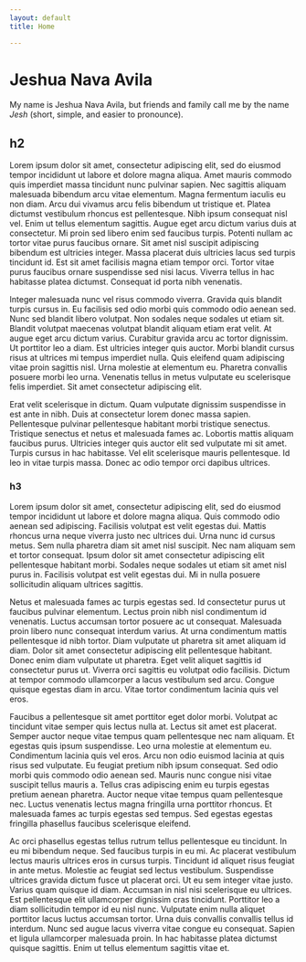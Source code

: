```yaml
---
layout: default
title: Home

---
```


# Jeshua Nava Avila

My name is Jeshua Nava Avila, but friends and family call me by the name _Jesh_ (short, simple, and easier to pronounce).

## h2
Lorem ipsum dolor sit amet, consectetur adipiscing elit, sed do eiusmod tempor incididunt ut labore et dolore magna aliqua. Amet mauris commodo quis imperdiet massa tincidunt nunc pulvinar sapien. Nec sagittis aliquam malesuada bibendum arcu vitae elementum. Magna fermentum iaculis eu non diam. Arcu dui vivamus arcu felis bibendum ut tristique et. Platea dictumst vestibulum rhoncus est pellentesque. Nibh ipsum consequat nisl vel. Enim ut tellus elementum sagittis. Augue eget arcu dictum varius duis at consectetur. Mi proin sed libero enim sed faucibus turpis. Potenti nullam ac tortor vitae purus faucibus ornare. Sit amet nisl suscipit adipiscing bibendum est ultricies integer. Massa placerat duis ultricies lacus sed turpis tincidunt id. Est sit amet facilisis magna etiam tempor orci. Tortor vitae purus faucibus ornare suspendisse sed nisi lacus. Viverra tellus in hac habitasse platea dictumst. Consequat id porta nibh venenatis.

Integer malesuada nunc vel risus commodo viverra. Gravida quis blandit turpis cursus in. Eu facilisis sed odio morbi quis commodo odio aenean sed. Nunc sed blandit libero volutpat. Non sodales neque sodales ut etiam sit. Blandit volutpat maecenas volutpat blandit aliquam etiam erat velit. At augue eget arcu dictum varius. Curabitur gravida arcu ac tortor dignissim. Ut porttitor leo a diam. Est ultricies integer quis auctor. Morbi blandit cursus risus at ultrices mi tempus imperdiet nulla. Quis eleifend quam adipiscing vitae proin sagittis nisl. Urna molestie at elementum eu. Pharetra convallis posuere morbi leo urna. Venenatis tellus in metus vulputate eu scelerisque felis imperdiet. Sit amet consectetur adipiscing elit.

Erat velit scelerisque in dictum. Quam vulputate dignissim suspendisse in est ante in nibh. Duis at consectetur lorem donec massa sapien. Pellentesque pulvinar pellentesque habitant morbi tristique senectus. Tristique senectus et netus et malesuada fames ac. Lobortis mattis aliquam faucibus purus. Ultricies integer quis auctor elit sed vulputate mi sit amet. Turpis cursus in hac habitasse. Vel elit scelerisque mauris pellentesque. Id leo in vitae turpis massa. Donec ac odio tempor orci dapibus ultrices.

### h3
Lorem ipsum dolor sit amet, consectetur adipiscing elit, sed do eiusmod tempor incididunt ut labore et dolore magna aliqua. Quis commodo odio aenean sed adipiscing. Facilisis volutpat est velit egestas dui. Mattis rhoncus urna neque viverra justo nec ultrices dui. Urna nunc id cursus metus. Sem nulla pharetra diam sit amet nisl suscipit. Nec nam aliquam sem et tortor consequat. Ipsum dolor sit amet consectetur adipiscing elit pellentesque habitant morbi. Sodales neque sodales ut etiam sit amet nisl purus in. Facilisis volutpat est velit egestas dui. Mi in nulla posuere sollicitudin aliquam ultrices sagittis.

Netus et malesuada fames ac turpis egestas sed. Id consectetur purus ut faucibus pulvinar elementum. Lectus proin nibh nisl condimentum id venenatis. Luctus accumsan tortor posuere ac ut consequat. Malesuada proin libero nunc consequat interdum varius. At urna condimentum mattis pellentesque id nibh tortor. Diam vulputate ut pharetra sit amet aliquam id diam. Dolor sit amet consectetur adipiscing elit pellentesque habitant. Donec enim diam vulputate ut pharetra. Eget velit aliquet sagittis id consectetur purus ut. Viverra orci sagittis eu volutpat odio facilisis. Dictum at tempor commodo ullamcorper a lacus vestibulum sed arcu. Congue quisque egestas diam in arcu. Vitae tortor condimentum lacinia quis vel eros.

Faucibus a pellentesque sit amet porttitor eget dolor morbi. Volutpat ac tincidunt vitae semper quis lectus nulla at. Lectus sit amet est placerat. Semper auctor neque vitae tempus quam pellentesque nec nam aliquam. Et egestas quis ipsum suspendisse. Leo urna molestie at elementum eu. Condimentum lacinia quis vel eros. Arcu non odio euismod lacinia at quis risus sed vulputate. Eu feugiat pretium nibh ipsum consequat. Sed odio morbi quis commodo odio aenean sed. Mauris nunc congue nisi vitae suscipit tellus mauris a. Tellus cras adipiscing enim eu turpis egestas pretium aenean pharetra. Auctor neque vitae tempus quam pellentesque nec. Luctus venenatis lectus magna fringilla urna porttitor rhoncus. Et malesuada fames ac turpis egestas sed tempus. Sed egestas egestas fringilla phasellus faucibus scelerisque eleifend.

Ac orci phasellus egestas tellus rutrum tellus pellentesque eu tincidunt. In eu mi bibendum neque. Sed faucibus turpis in eu mi. Ac placerat vestibulum lectus mauris ultrices eros in cursus turpis. Tincidunt id aliquet risus feugiat in ante metus. Molestie ac feugiat sed lectus vestibulum. Suspendisse ultrices gravida dictum fusce ut placerat orci. Ut eu sem integer vitae justo. Varius quam quisque id diam. Accumsan in nisl nisi scelerisque eu ultrices. Est pellentesque elit ullamcorper dignissim cras tincidunt. Porttitor leo a diam sollicitudin tempor id eu nisl nunc. Vulputate enim nulla aliquet porttitor lacus luctus accumsan tortor. Urna duis convallis convallis tellus id interdum. Nunc sed augue lacus viverra vitae congue eu consequat. Sapien et ligula ullamcorper malesuada proin. In hac habitasse platea dictumst quisque sagittis. Enim ut tellus elementum sagittis vitae et.